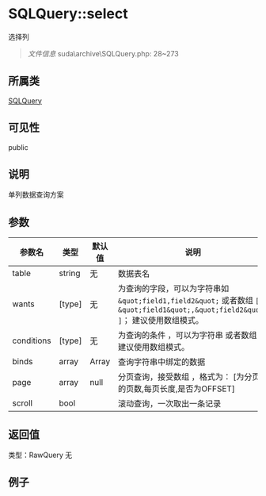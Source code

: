 # SQLQuery::select
选择列
> *文件信息* suda\archive\SQLQuery.php: 28~273
## 所属类 

[SQLQuery](../SQLQuery.md)

## 可见性

  public  
## 说明

单列数据查询方案


## 参数

| 参数名 | 类型 | 默认值 | 说明 |
|--------|-----|-------|-------|
| table |  string | 无 |  数据表名 |
| wants |  [type] | 无 |  为查询的字段，可以为字符串如`&quot;field1,field2&quot;` 或者数组 `[ &quot;field1&quot;,&quot;field2&quot; ]`； 建议使用数组模式。 |
| conditions |  [type] | 无 |  为查询的条件 ，可以为字符串 或者数组 ， 建议使用数组模式。 |
| binds |  array | Array |  查询字符串中绑定的数据 |
| page |  array | null |  分页查询，接受数组 ，格式为： [为分页的页数,每页长度,是否为OFFSET] |
| scroll |  bool |  |  滚动查询，一次取出一条记录 |

## 返回值
类型：RawQuery
无

## 例子